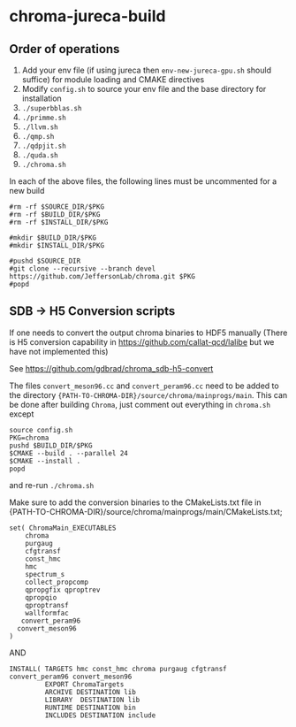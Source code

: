 # chroma-jureca-build

## Order of operations

1. Add your env file (if using jureca then `env-new-jureca-gpu.sh` should suffice) for module loading and CMAKE directives
2. Modify `config.sh` to source your env file and the base directory for installation  
3. `./superbblas.sh`
4. `./primme.sh`
5. `./llvm.sh`
6. `./qmp.sh`
7. `./qdpjit.sh`
8. `./quda.sh`
9. `./chroma.sh`

In each of the above files, the following lines must be uncommented for a new build 
```
#rm -rf $SOURCE_DIR/$PKG
#rm -rf $BUILD_DIR/$PKG
#rm -rf $INSTALL_DIR/$PKG

#mkdir $BUILD_DIR/$PKG
#mkdir $INSTALL_DIR/$PKG

#pushd $SOURCE_DIR
#git clone --recursive --branch devel https://github.com/JeffersonLab/chroma.git $PKG
#popd
```

## SDB -> H5 Conversion scripts
If one needs to convert the output chroma binaries to HDF5 manually (There is H5 conversion capability in https://github.com/callat-qcd/lalibe but we have not implemented this)

See https://github.com/gdbrad/chroma_sdb-h5-convert  

The files `convert_meson96.cc` and `convert_peram96.cc` need to be added to the directory `{PATH-TO-CHROMA-DIR}/source/chroma/mainprogs/main`. This can be done after building `Chroma`, just comment out everything in `chroma.sh` except 
```
source config.sh
PKG=chroma
pushd $BUILD_DIR/$PKG
$CMAKE --build . --parallel 24
$CMAKE --install .
popd
```
and re-run `./chroma.sh` 

Make sure to add the conversion binaries to the CMakeLists.txt file in {PATH-TO-CHROMA-DIR}/source/chroma/mainprogs/main/CMakeLists.txt; 
```
set( ChromaMain_EXECUTABLES 
	chroma
	purgaug
	cfgtransf
	const_hmc
	hmc
	spectrum_s
    collect_propcomp 
    qpropgfix qproptrev 
    qpropqio  
    qproptransf 
    wallformfac
   convert_peram96
  convert_meson96 
)
```
AND 
```
INSTALL( TARGETS hmc const_hmc chroma purgaug cfgtransf convert_peram96 convert_meson96 
		 EXPORT ChromaTargets
		 ARCHIVE DESTINATION lib
 		 LIBRARY  DESTINATION lib
  		 RUNTIME DESTINATION bin
  		 INCLUDES DESTINATION include
```